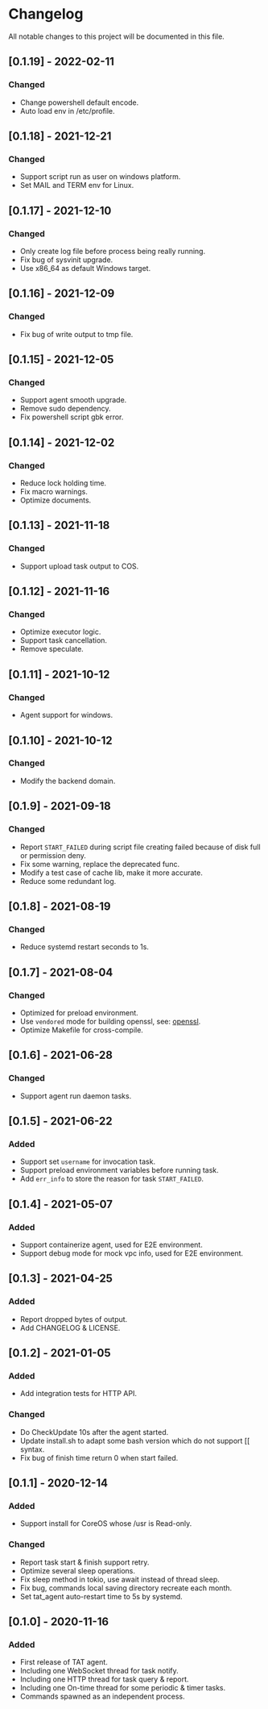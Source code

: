 # Changelog

All notable changes to this project will be documented in this file.

## [0.1.19] - 2022-02-11

### Changed

- Change powershell default encode.
- Auto load env in /etc/profile.

## [0.1.18] - 2021-12-21

### Changed

- Support script run as user on windows platform.
- Set MAIL and TERM env for Linux.

## [0.1.17] - 2021-12-10

### Changed

- Only create log file before process being really running.
- Fix bug of sysvinit upgrade.
- Use x86_64 as default Windows target.

## [0.1.16] - 2021-12-09

### Changed

- Fix bug of write output to tmp file.

## [0.1.15] - 2021-12-05

### Changed

- Support agent smooth upgrade.
- Remove sudo dependency.
- Fix powershell script gbk error.

## [0.1.14] - 2021-12-02

### Changed

- Reduce lock holding time.
- Fix macro warnings.
- Optimize documents.

## [0.1.13] - 2021-11-18

### Changed

- Support upload task output to COS.

## [0.1.12] - 2021-11-16

### Changed

- Optimize executor logic.
- Support task cancellation.
- Remove speculate.

## [0.1.11] - 2021-10-12

### Changed

- Agent support for windows.

## [0.1.10] - 2021-10-12

### Changed

- Modify the backend domain.

## [0.1.9] - 2021-09-18

### Changed

- Report `START_FAILED` during script file creating failed because of disk full or permission deny.
- Fix some warning, replace the deprecated func.
- Modify a test case of cache lib, make it more accurate.
- Reduce some redundant log.

## [0.1.8] - 2021-08-19

### Changed

- Reduce systemd restart seconds to 1s.

## [0.1.7] - 2021-08-04

### Changed

- Optimized for preload environment.
- Use `vendored` mode for building openssl, see: [openssl](https://docs.rs/openssl/0.10.35/openssl/#vendored).
- Optimize Makefile for cross-compile.

## [0.1.6] - 2021-06-28

### Changed

- Support agent run daemon tasks.

## [0.1.5] - 2021-06-22

### Added

- Support set `username` for invocation task. 
- Support preload environment variables before running task.
- Add `err_info` to store the reason for task `START_FAILED`.

## [0.1.4] - 2021-05-07

### Added

- Support containerize agent, used for E2E environment.
- Support debug mode for mock vpc info, used for E2E environment.

## [0.1.3] - 2021-04-25

### Added

- Report dropped bytes of output.
- Add CHANGELOG & LICENSE.

## [0.1.2] - 2021-01-05

### Added

- Add integration tests for HTTP API.

### Changed

- Do CheckUpdate 10s after the agent started.
- Update install.sh to adapt some bash version which do not support [[ syntax.
- Fix bug of finish time return 0 when start failed.

## [0.1.1] - 2020-12-14

### Added

- Support install for CoreOS whose /usr is Read-only.

### Changed

- Report task start & finish support retry.
- Optimize several sleep operations.
- Fix sleep method in tokio, use await instead of thread sleep.
- Fix bug, commands local saving directory recreate each month.
- Set tat_agent auto-restart time to 5s by systemd.

## [0.1.0] - 2020-11-16

### Added

- First release of TAT agent.
- Including one WebSocket thread for task notify.
- Including one HTTP thread for task query & report.
- Including one On-time thread for some periodic & timer tasks.
- Commands spawned as an independent process.

